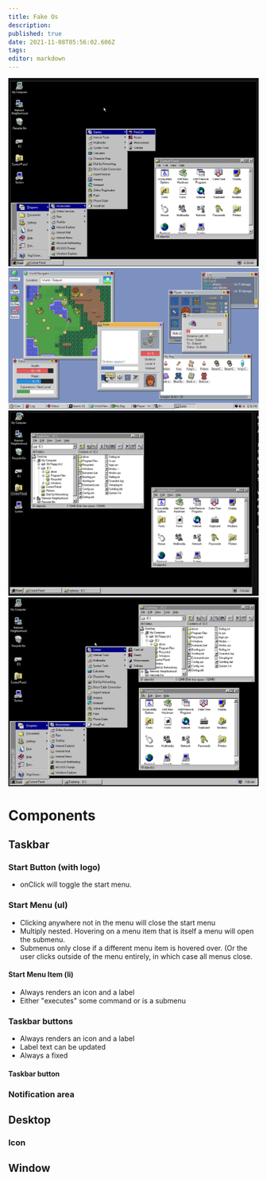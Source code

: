 ```yaml
---
title: Fake Os
description: 
published: true
date: 2021-11-08T05:56:02.606Z
tags: 
editor: markdown
---
```


![capture.png](/capture.png)
![ss_0e3a544323f957abf6b7789223e9586c6c3f3cee.1920x1080.jpg](/ss_0e3a544323f957abf6b7789223e9586c6c3f3cee.1920x1080.jpg)
![windows_95_2.png](/windows_95_2.png)
![windows_95_3.png](/windows_95_3.png)
# Components             
## Taskbar
### Start Button (with logo)
* onClick will toggle the start menu.
### Start Menu (ul)
* Clicking anywhere not in the menu will close the start menu
* Multiply nested. Hovering on a menu item that is itself a menu will open the submenu. 
* Submenus only close if a different menu item is hovered over. (Or the user clicks outside of the menu entirely, in which case all menus close.  
#### Start Menu Item (li)
* Always renders an icon and a label
* Either "executes" some command or is a submenu

### Taskbar buttons
* Always renders an icon and a label
* Label text can be updated 
* Always a fixed 
#### Taskbar button

### Notification area

## Desktop
### Icon

## Window
